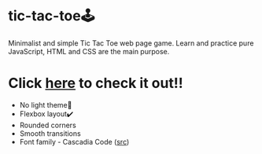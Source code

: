 # tic-tac-toe🕹️
Minimalist and simple Tic Tac Toe web page game. Learn and practice pure JavaScript, HTML and CSS are the main purpose.

# Click <a href="https://ericmp33.github.io/tic-tac-toe/src/index.html" target="_blank">here</a> to check it out‼️
- No light theme💯
- Flexbox layout✔️
- Rounded corners
- Smooth transitions
- Font family - Cascadia Code (<a href="https://github.com/microsoft/cascadia-code">src</a>)
